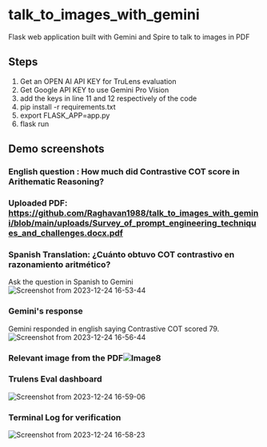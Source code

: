 # talk_to_images_with_gemini
Flask web application built with Gemini and Spire to talk to images in PDF

## Steps
1. Get an OPEN AI API KEY for TruLens evaluation
2. Get Google API KEY to use Gemini Pro Vision
3. add the keys in line 11 and 12 respectively of the code
4. pip install -r requirements.txt
5. export FLASK_APP=app.py
6. flask run

   
## Demo screenshots
### English question : How much did Contrastive COT score in Arithematic Reasoning? 
### Uploaded PDF: https://github.com/Raghavan1988/talk_to_images_with_gemini/blob/main/uploads/Survey_of_prompt_engineering_techniques_and_challenges.docx.pdf
### Spanish Translation: ¿Cuánto obtuvo COT contrastivo en razonamiento aritmético?

Ask the question in Spanish to Gemini
![Screenshot from 2023-12-24 16-53-44](https://github.com/Raghavan1988/talk_to_images_with_gemini/assets/493090/eaf8928e-f0ce-4be3-bb3e-c74dde6ff792)

### Gemini's response
Gemini responded in english saying Contrastive COT scored 79. 
![Screenshot from 2023-12-24 16-56-44](https://github.com/Raghavan1988/talk_to_images_with_gemini/assets/493090/eae95f37-9d01-4db8-b74e-f34c4ce99520)

### Relevant image from the PDF![Image8](https://github.com/Raghavan1988/talk_to_images_with_gemini/assets/493090/aa88e1f6-8b68-4f65-929c-a7256b75bcaf)

### Trulens Eval dashboard 
![Screenshot from 2023-12-24 16-59-06](https://github.com/Raghavan1988/talk_to_images_with_gemini/assets/493090/3a813117-cbdc-4c2b-83b4-4f85cd329e67)


### Terminal Log for verification
![Screenshot from 2023-12-24 16-58-23](https://github.com/Raghavan1988/talk_to_images_with_gemini/assets/493090/ceb979f4-51d9-4133-a155-21af88af2bc4)

